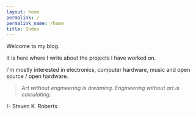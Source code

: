 ```yaml
---
layout: home
permalink: /
permalink_name: /home
title: Index
---
```


Welcome to my blog.

It is here where I write about the projects I have worked on.

I'm mostly interested in electronics, computer hardware, music and open source / open hardware.

> _Art without engineering is dreaming. Engineering without art is calculating._

/- Steven K. Roberts 